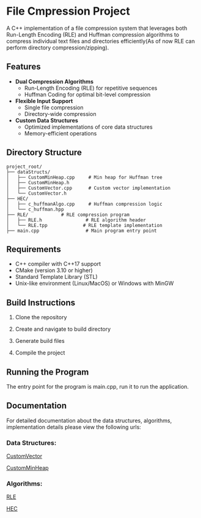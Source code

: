 # File Cmpression Project

A C++ implementation of a file compression system that leverages both Run-Length Encoding (RLE) and Huffman compression algorithms to compress individual text files and directories efficiently(As of now RLE can perform directory compression/zipping).

## Features

- **Dual Compression Algorithms**
  - Run-Length Encoding (RLE) for repetitive sequences
  - Huffman Coding for optimal bit-level compression
- **Flexible Input Support**
  - Single file compression
  - Directory-wide compression
- **Custom Data Structures**
  - Optimized implementations of core data structures
  - Memory-efficient operations

## Directory Structure

```
project_root/
├── dataStructs/
│   ├── CustomMinHeap.cpp     # Min heap for Huffman tree
│   ├── CustomMinHeap.h
│   ├── CustomVector.cpp      # Custom vector implementation
│   └── CustomVector.h
├── HEC/
│   ├── c_huffmanAlgo.cpp     # Huffman compression logic
│   └── c_huffman.hpp
├── RLE/            # RLE compression program
│   ├── RLE.h                # RLE algorithm header
│   └── RLE.tpp             # RLE template implementation
├── main.cpp                 # Main program entry point
```

## Requirements

- C++ compiler with C++17 support
- CMake (version 3.10 or higher)
- Standard Template Library (STL)
- Unix-like environment (Linux/MacOS) or Windows with MinGW

## Build Instructions

1. Clone the repository

2. Create and navigate to build directory

3. Generate build files

4. Compile the project

## Running the Program

The entry point for the program is main.cpp, run it to run the application.

## Documentation

For detailed documentation about the data structures, algorithms, implementation details please view the following urls:

### Data Structures:

[CustomVector](https://github.com/12Danish/file_zipper/blob/main/docs/datas_structs/CustomVector.md)

[CustomMinHeap](https://github.com/12Danish/file_zipper/blob/main/docs/datas_structs/CustomMinHeap.md)

### Algorithms:

[RLE](https://github.com/12Danish/file_zipper/blob/main/docs/Algorithms/RLE.md)

[HEC](https://github.com/12Danish/file_zipper/blob/main/docs/Algorithms/HEC.md)
